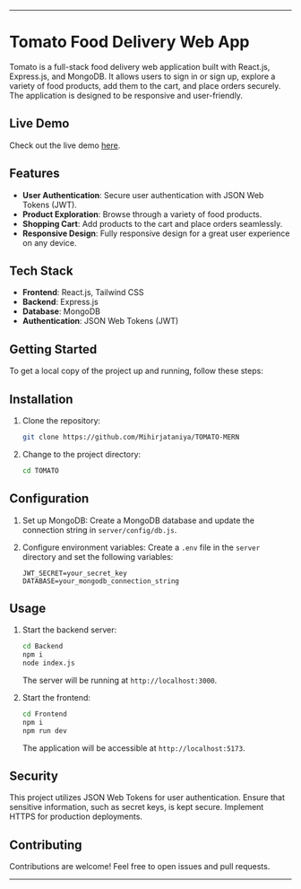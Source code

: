 

---

# Tomato Food Delivery Web App

Tomato is a full-stack food delivery web application built with React.js, Express.js, and MongoDB. It allows users to sign in or sign up, explore a variety of food products, add them to the cart, and place orders securely. The application is designed to be responsive and user-friendly.

## Live Demo

Check out the live demo [here](https://tomato-food-delivery.netlify.app/).

## Features

- **User Authentication**: Secure user authentication with JSON Web Tokens (JWT).
- **Product Exploration**: Browse through a variety of food products.
- **Shopping Cart**: Add products to the cart and place orders seamlessly.
- **Responsive Design**: Fully responsive design for a great user experience on any device.

## Tech Stack

- **Frontend**: React.js, Tailwind CSS
- **Backend**: Express.js
- **Database**: MongoDB
- **Authentication**: JSON Web Tokens (JWT)

## Getting Started

To get a local copy of the project up and running, follow these steps:

## Installation

1. Clone the repository:

   ```bash
   git clone https://github.com/Mihirjataniya/TOMATO-MERN
   ```

2. Change to the project directory:

   ```bash
   cd TOMATO
   ```

## Configuration

1. Set up MongoDB: Create a MongoDB database and update the connection string in `server/config/db.js`.

2. Configure environment variables: Create a `.env` file in the `server` directory and set the following variables:

   ```env
   JWT_SECRET=your_secret_key
   DATABASE=your_mongodb_connection_string
   ```

## Usage

1. Start the backend server:

   ```bash
   cd Backend
   npm i
   node index.js
   ```

   The server will be running at `http://localhost:3000`.

2. Start the frontend:

   ```bash
   cd Frontend
   npm i
   npm run dev
   ```

   The application will be accessible at `http://localhost:5173`.


## Security

This project utilizes JSON Web Tokens for user authentication. Ensure that sensitive information, such as secret keys, is kept secure. Implement HTTPS for production deployments.

## Contributing

Contributions are welcome! Feel free to open issues and pull requests.

--- 


